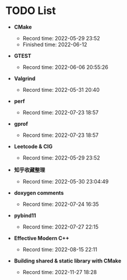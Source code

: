 # TODO List

- **CMake**
  - Record time: 2022-05-29 23:52
  - Finished time: 2022-06-12
- **GTEST**
  - Record time: 2022-06-06 20:55:26
- **Valgrind**
  - Record time: 2022-05-31 20:40
- **perf**
  - Record time: 2022-07-23 18:57
- **gprof**
  - Record time: 2022-07-23 18:57
- **Leetcode & CIG**
  - Record  time: 2022-05-29 23:52
- **知乎收藏整理**
  - Record time: 2022-05-30 23:04:49
- **doxygen comments**
  - Record  time: 2022-07-24 16:35
- **pybind11**
  - Record time: 2022-07-27 22:15
- **Effective Modern C++**
  - Record time: 2022-08-15 22:11

- **Building shared & static library with CMake**
  - Record time: 2022-11-27 18:28